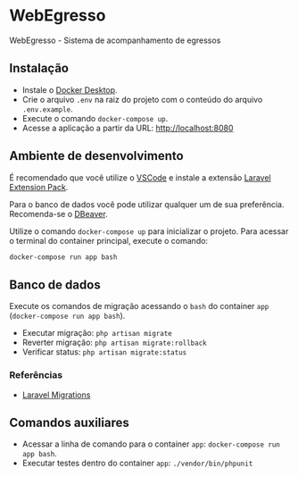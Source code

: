 # WebEgresso
WebEgresso - Sistema de acompanhamento de egressos

## Instalação

- Instale o [Docker Desktop](https://www.docker.com/products/docker-desktop/).
- Crie o arquivo `.env` na raiz do projeto com o conteúdo do arquivo `.env.example`.
- Execute o comando `docker-compose up`.
- Acesse a aplicação a partir da URL: [http://localhost:8080](http://localhost:8080)

## Ambiente de desenvolvimento

É recomendado que você utilize o [VSCode](https://code.visualstudio.com/download) e instale a extensão [Laravel Extension Pack](https://marketplace.visualstudio.com/items?itemName=onecentlin.laravel-extension-pack).

Para o banco de dados você pode utilizar qualquer um de sua preferência. Recomenda-se o [DBeaver](https://dbeaver.io/download/).

Utilize o comando `docker-compose up` para inicializar o projeto. Para acessar o terminal do container principal, execute o comando:
```bash
docker-compose run app bash
```

## Banco de dados

Execute os comandos de migração acessando o `bash` do container `app` (`docker-compose run app bash`).

- Executar migração: `php artisan migrate`
- Reverter migração: `php artisan migrate:rollback`
- Verificar status: `php artisan migrate:status`

### Referências
- [Laravel Migrations](https://laravel.com/docs/10.x/migrations)

## Comandos auxiliares

- Acessar a linha de comando para o container `app`: `docker-compose run app bash`.
- Executar testes dentro do container `app`: `./vendor/bin/phpunit`
